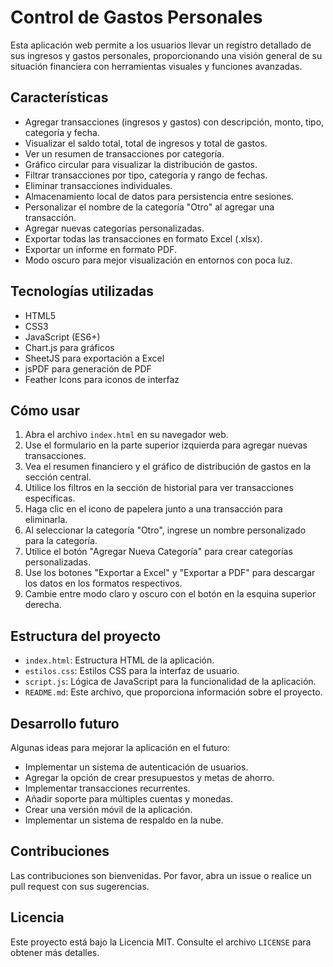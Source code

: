 # Control de Gastos Personales

Esta aplicación web permite a los usuarios llevar un registro detallado de sus ingresos y gastos personales, proporcionando una visión general de su situación financiera con herramientas visuales y funciones avanzadas.

## Características

- Agregar transacciones (ingresos y gastos) con descripción, monto, tipo, categoría y fecha.
- Visualizar el saldo total, total de ingresos y total de gastos.
- Ver un resumen de transacciones por categoría.
- Gráfico circular para visualizar la distribución de gastos.
- Filtrar transacciones por tipo, categoría y rango de fechas.
- Eliminar transacciones individuales.
- Almacenamiento local de datos para persistencia entre sesiones.
- Personalizar el nombre de la categoría "Otro" al agregar una transacción.
- Agregar nuevas categorías personalizadas.
- Exportar todas las transacciones en formato Excel (.xlsx).
- Exportar un informe en formato PDF.
- Modo oscuro para mejor visualización en entornos con poca luz.

## Tecnologías utilizadas

- HTML5
- CSS3
- JavaScript (ES6+)
- Chart.js para gráficos
- SheetJS para exportación a Excel
- jsPDF para generación de PDF
- Feather Icons para iconos de interfaz

## Cómo usar

1. Abra el archivo `index.html` en su navegador web.
2. Use el formulario en la parte superior izquierda para agregar nuevas transacciones.
3. Vea el resumen financiero y el gráfico de distribución de gastos en la sección central.
4. Utilice los filtros en la sección de historial para ver transacciones específicas.
5. Haga clic en el icono de papelera junto a una transacción para eliminarla.
6. Al seleccionar la categoría "Otro", ingrese un nombre personalizado para la categoría.
7. Utilice el botón "Agregar Nueva Categoría" para crear categorías personalizadas.
8. Use los botones "Exportar a Excel" y "Exportar a PDF" para descargar los datos en los formatos respectivos.
9. Cambie entre modo claro y oscuro con el botón en la esquina superior derecha.

## Estructura del proyecto

- `index.html`: Estructura HTML de la aplicación.
- `estilos.css`: Estilos CSS para la interfaz de usuario.
- `script.js`: Lógica de JavaScript para la funcionalidad de la aplicación.
- `README.md`: Este archivo, que proporciona información sobre el proyecto.

## Desarrollo futuro

Algunas ideas para mejorar la aplicación en el futuro:

- Implementar un sistema de autenticación de usuarios.
- Agregar la opción de crear presupuestos y metas de ahorro.
- Implementar transacciones recurrentes.
- Añadir soporte para múltiples cuentas y monedas.
- Crear una versión móvil de la aplicación.
- Implementar un sistema de respaldo en la nube.

## Contribuciones

Las contribuciones son bienvenidas. Por favor, abra un issue o realice un pull request con sus sugerencias.

## Licencia

Este proyecto está bajo la Licencia MIT. Consulte el archivo `LICENSE` para obtener más detalles.

